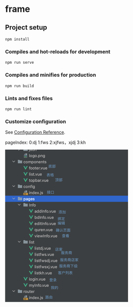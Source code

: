 # frame

## Project setup
```
npm install
```

### Compiles and hot-reloads for development
```
npm run serve
```

### Compiles and minifies for production
```
npm run build
```

### Lints and fixes files
```
npm run lint
```

### Customize configuration
See [Configuration Reference](https://cli.vuejs.org/config/).

pageIndex:
0:dj
1:fws
2:xjfws，xjdj
3:kh


![img.png](img.png)